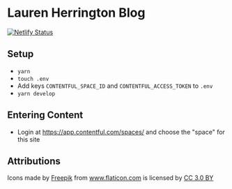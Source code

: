 # Lauren Herrington Blog
[![Netlify Status](https://api.netlify.com/api/v1/badges/3afa0cba-45dd-4a94-bae7-71a01582937f/deploy-status)](https://app.netlify.com/sites/affectionate-bose-009344/deploys)

## Setup
* `yarn`
* `touch .env`
* Add keys `CONTENTFUL_SPACE_ID` and `CONTENTFUL_ACCESS_TOKEN` to `.env`
* `yarn develop`

## Entering Content
* Login at https://app.contentful.com/spaces/ and choose the "space" for this site

## Attributions
<div>Icons made by <a href="https://www.freepik.com/" title="Freepik">Freepik</a> from <a href="https://www.flaticon.com/" 			    title="Flaticon">www.flaticon.com</a> is licensed by <a href="http://creativecommons.org/licenses/by/3.0/" 			    title="Creative Commons BY 3.0" target="_blank">CC 3.0 BY</a></div>
